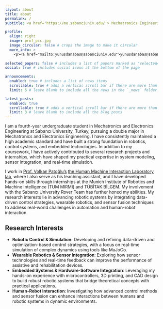 ```yaml
---
layout: about
title: about
permalink: /
subtitle: <a href='https://me.sabanciuniv.edu/'> Mechatronics Engineering / Electronics Engineering Double Major - Sabanci University</a>

profile:
  align: right
  image: prof_pic.jpg
  image_circular: false # crops the image to make it circular
  more_info: >
    <p><a href="mailto:yunusdanabas@sabanciuniv.edu">yunusdanabas@sabanciuniv.edu</a></p>
  
selected_papers: false # includes a list of papers marked as "selected={true}"
social: true # includes social icons at the bottom of the page

announcements:
  enabled: true # includes a list of news items
  scrollable: true # adds a vertical scroll bar if there are more than 3 news items
  limit: 5 # leave blank to include all the news in the `_news` folder

latest_posts:
  enabled: true
  scrollable: true # adds a vertical scroll bar if there are more than 3 new posts items
  limit: 3 # leave blank to include all the blog posts
---
```


I am a fourth-year undergraduate student in Mechatronics and Electronics Engineering at Sabancı University, Turkey, pursuing a double major in Mechatronics and Electronics Engineering. I have consistently maintained a high academic standard and have built a strong foundation in robotics, control systems, and embedded technologies. In addition to my coursework, I have actively contributed to several research projects and internships, which have shaped my practical expertise in system modeling, sensor integration, and real-time simulation.

I work in [Prof. Volkan Patoğlu’s](https://scholar.google.com.tr/citations?user=McT4RRAAAAAJ&hl=tr) [the Human Machine Interaction Laboratory lab](https://hmi.sabanciuniv.edu/), where I also serve as his teaching assistant, and I have developed hands-on skills through internships at the Munich Institute of Robotics and Machine Intelligence (TUM MIRMI) and TÜBİTAK BİLGEM. My involvement with the Sabancı University Rover Team has further honed my abilities. My research interests lie in advancing robotic systems by integrating data-driven control strategies, wearable robotics, and sensor fusion techniques to address real-world challenges in automation and human-robot interaction.

## Research Interests

- **Robotic Control & Simulation**: Developing and refining data-driven and optimization-based control strategies, with a focus on real-time simulation of complex dynamics using tools like MuJoCo.
- **Wearable Robotics & Sensor Integration**: Exploring how sensor technologies and real-time feedback can improve the performance of assistive and rehabilitation devices.
- **Embedded Systems & Hardware-Software Integration**: Leveraging my hands-on experience with microcontrollers, 3D printing, and CAD design to build robust robotic systems that bridge theoretical concepts with practical applications.
- **Human-Robot Interaction**: Investigating how advanced control methods and sensor fusion can enhance interactions between humans and robotic systems in dynamic environments.
